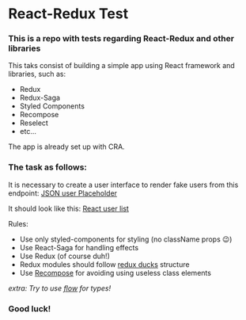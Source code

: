 # React-Redux Test

### This is a repo with tests regarding React-Redux and other libraries

This taks consist of building a simple app using React framework and libraries, such as: 

  - Redux
  - Redux-Saga
  - Styled Components
  - Recompose
  - Reselect
  - etc...

  The app is already set up with CRA.

  ### The task as follows:
  
  It is necessary to create a user interface to render fake users from this endpoint: [JSON user Placeholder](https://jsonplaceholder.typicode.com/users)

  It should look like this: 
  [React user list](https://i1.wp.com/www.andreasreiterer.at/wp-content/uploads/2017/11/react-contact-manager-ui-concept.jpg?w=590&ssl=1)

  Rules:

  - Use only styled-components for styling (no className props 😉)
  - Use React-Saga for handling effects
  - Use Redux (of course duh!)
  - Redux modules should follow [redux ducks](https://github.com/erikras/ducks-modular-redux) structure 
  - Use [Recompose](https://github.com/acdlite/recompose) for avoiding using useless class elements

  *extra: Try to use [flow](https://flow.org/) for types!*

  ### Good luck!